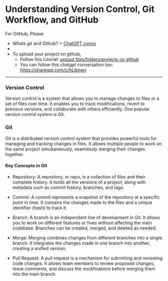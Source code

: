 # Understanding Version Control, Git Workflow, and GitHub

For GitHub,
Please
- Whats git and Github? > [ChatGPT convo](https://chat.openai.com/share/3d0c775b-40a6-4a1e-b2c1-b19cf18fc570)
- 
- To upload your project on github,
  - Follow this tutorial: [upload files/folders/projects on github](https://youtu.be/eGaImwD8fPQ?t=210)
  - You can follow this chatgpt conversation too: https://sharegpt.com/c/hLjbnwv


----
### Version Control

Version control is a system that allows you to manage changes to files or a set of files over time. It enables you to track modifications, revert to previous versions, and collaborate with others efficiently. One popular version control system is Git.

### Git

Git is a distributed version control system that provides powerful tools for managing and tracking changes in files. It allows multiple people to work on the same project simultaneously, seamlessly merging their changes together.

#### Key Concepts in Git

- Repository: A repository, or repo, is a collection of files and their complete history. It holds all the versions of a project, along with metadata such as commit history, branches, and tags.

- Commit: A commit represents a snapshot of the repository at a specific point in time. It contains the changes made to the files and a unique identifier (hash) to track it.

- Branch: A branch is an independent line of development in Git. It allows you to work on different features or fixes without affecting the main codebase. Branches can be created, merged, and deleted as needed.

- Merge: Merging combines changes from different branches into a single branch. It integrates the changes made in one branch into another, creating a unified version.

- Pull Request: A pull request is a mechanism for submitting and reviewing code changes. It allows team members to review proposed changes, leave comments, and discuss the modifications before merging them into the main branch.
